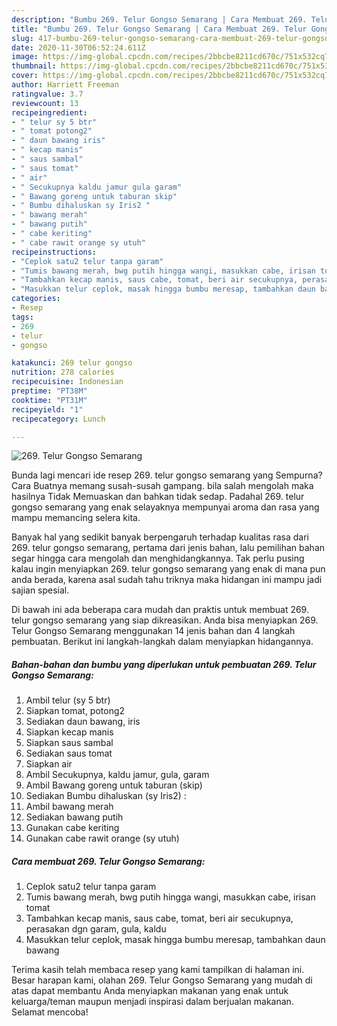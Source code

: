 ```yaml
---
description: "Bumbu 269. Telur Gongso Semarang | Cara Membuat 269. Telur Gongso Semarang Yang Paling Enak"
title: "Bumbu 269. Telur Gongso Semarang | Cara Membuat 269. Telur Gongso Semarang Yang Paling Enak"
slug: 417-bumbu-269-telur-gongso-semarang-cara-membuat-269-telur-gongso-semarang-yang-paling-enak
date: 2020-11-30T06:52:24.611Z
image: https://img-global.cpcdn.com/recipes/2bbcbe8211cd670c/751x532cq70/269-telur-gongso-semarang-foto-resep-utama.jpg
thumbnail: https://img-global.cpcdn.com/recipes/2bbcbe8211cd670c/751x532cq70/269-telur-gongso-semarang-foto-resep-utama.jpg
cover: https://img-global.cpcdn.com/recipes/2bbcbe8211cd670c/751x532cq70/269-telur-gongso-semarang-foto-resep-utama.jpg
author: Harriett Freeman
ratingvalue: 3.7
reviewcount: 13
recipeingredient:
- " telur sy 5 btr"
- " tomat potong2"
- " daun bawang iris"
- " kecap manis"
- " saus sambal"
- " saus tomat"
- " air"
- " Secukupnya kaldu jamur gula garam"
- " Bawang goreng untuk taburan skip"
- " Bumbu dihaluskan sy Iris2 "
- " bawang merah"
- " bawang putih"
- " cabe keriting"
- " cabe rawit orange sy utuh"
recipeinstructions:
- "Ceplok satu2 telur tanpa garam"
- "Tumis bawang merah, bwg putih hingga wangi, masukkan cabe, irisan tomat"
- "Tambahkan kecap manis, saus cabe, tomat, beri air secukupnya, perasakan dgn garam, gula, kaldu"
- "Masukkan telur ceplok, masak hingga bumbu meresap, tambahkan daun bawang"
categories:
- Resep
tags:
- 269
- telur
- gongso

katakunci: 269 telur gongso 
nutrition: 278 calories
recipecuisine: Indonesian
preptime: "PT38M"
cooktime: "PT31M"
recipeyield: "1"
recipecategory: Lunch

---
```



![269. Telur Gongso Semarang](https://img-global.cpcdn.com/recipes/2bbcbe8211cd670c/751x532cq70/269-telur-gongso-semarang-foto-resep-utama.jpg)

Bunda lagi mencari ide resep 269. telur gongso semarang yang Sempurna? Cara Buatnya memang susah-susah gampang. bila salah mengolah maka hasilnya Tidak Memuaskan dan bahkan tidak sedap. Padahal 269. telur gongso semarang yang enak selayaknya mempunyai aroma dan rasa yang mampu memancing selera kita.



Banyak hal yang sedikit banyak berpengaruh terhadap kualitas rasa dari 269. telur gongso semarang, pertama dari jenis bahan, lalu pemilihan bahan segar hingga cara mengolah dan menghidangkannya. Tak perlu pusing kalau ingin menyiapkan 269. telur gongso semarang yang enak di mana pun anda berada, karena asal sudah tahu triknya maka hidangan ini mampu jadi sajian spesial.


Di bawah ini ada beberapa cara mudah dan praktis untuk membuat 269. telur gongso semarang yang siap dikreasikan. Anda bisa menyiapkan 269. Telur Gongso Semarang menggunakan 14 jenis bahan dan 4 langkah pembuatan. Berikut ini langkah-langkah dalam menyiapkan hidangannya.

<!--inarticleads1-->

##### Bahan-bahan dan bumbu yang diperlukan untuk pembuatan 269. Telur Gongso Semarang:

1. Ambil  telur (sy 5 btr)
1. Siapkan  tomat, potong2
1. Sediakan  daun bawang, iris
1. Siapkan  kecap manis
1. Siapkan  saus sambal
1. Sediakan  saus tomat
1. Siapkan  air
1. Ambil  Secukupnya, kaldu jamur, gula, garam
1. Ambil  Bawang goreng untuk taburan (skip)
1. Sediakan  Bumbu dihaluskan (sy Iris2) :
1. Ambil  bawang merah
1. Sediakan  bawang putih
1. Gunakan  cabe keriting
1. Gunakan  cabe rawit orange (sy utuh)




<!--inarticleads2-->

##### Cara membuat 269. Telur Gongso Semarang:

1. Ceplok satu2 telur tanpa garam
1. Tumis bawang merah, bwg putih hingga wangi, masukkan cabe, irisan tomat
1. Tambahkan kecap manis, saus cabe, tomat, beri air secukupnya, perasakan dgn garam, gula, kaldu
1. Masukkan telur ceplok, masak hingga bumbu meresap, tambahkan daun bawang




Terima kasih telah membaca resep yang kami tampilkan di halaman ini. Besar harapan kami, olahan 269. Telur Gongso Semarang yang mudah di atas dapat membantu Anda menyiapkan makanan yang enak untuk keluarga/teman maupun menjadi inspirasi dalam berjualan makanan. Selamat mencoba!
